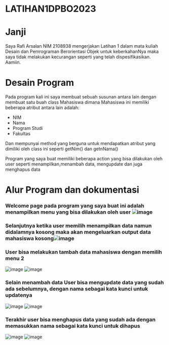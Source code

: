 # LATIHAN1DPBO2023
# Janji
Saya Rafi Arsalan NIM 2108938 mengerjakan Latihan 1 dalam mata kuliah Desain dan Pemrograman Berorientasi Objek untuk keberkahanNya maka saya tidak melakukan kecurangan seperti yang telah dispesifikasikan. Aamiin.
# Desain Program
Pada program kali ini saya membuat sebuah susunan antara lain dengan membuat satu buah class Mahasiswa dimana Mahasiswa ini memiliki beberapa atribut antara lain adalah:
- NIM 
- Nama
- Program Studi
- Fakultas

Dan mempunyai method yang berguna untuk mendapatkan atribut yang dimiliki oleh class ini seperti getNim() dan getnNama()

Program yang saya buat memiliki beberapa action yang bisa dilakukan oleh user seperti menampilkan,menambah data, mengupdate dan juga menghapus data

# Alur Program dan dokumentasi
### Welcome page pada program yang saya buat ini adalah menampilkan menu yang bisa dilakukan oleh user ![image](https://user-images.githubusercontent.com/90766249/219089636-b47fcae9-01fb-47af-8105-7ef19fdb73fc.png)

### Selanjutnya ketika user memilih menampilkan data namun didalamnya kosong maka akan mengeluarkan output data mahasiswa kosong![image](https://user-images.githubusercontent.com/90766249/219090378-d8169caa-50e6-44b4-a320-8cea0e05c067.png)

### User bisa melakukan tambah data mahasiswa dengan memilih menu 2
![image](https://user-images.githubusercontent.com/90766249/219090693-6614674d-f1cf-4558-8901-556512145ad7.png)
![image](https://user-images.githubusercontent.com/90766249/219090783-a64e2381-6cf5-45df-b604-c1d9335929b1.png)

### Selain menambah data User bisa mengupdate data yang sudah ada sebelumnya, dengan nama sebagai kata kunci untuk updatenya
![image](https://user-images.githubusercontent.com/90766249/219091271-7aa51f79-f7ad-4527-8b59-34738fb0e8e8.png)
![image](https://user-images.githubusercontent.com/90766249/219091378-13d28c08-edcb-4efc-b370-b19083212865.png)

### Terakhir user bisa menghapus data yang sudah ada dengan memasukkan nama sebagai kata kunci untuk dihapus
![image](https://user-images.githubusercontent.com/90766249/219091726-fec3d6e7-4ccb-42c4-a1bf-2d5a828e94fa.png)
![image](https://user-images.githubusercontent.com/90766249/219091781-5c0fc1fe-6337-4aec-9ee1-766fb3459015.png)
